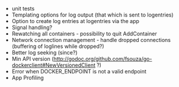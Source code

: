* unit tests
* Templating options for log output (that which is sent to logentries)
* Option to create log entries at logentries via the app
* Signal handling?
* Rewatching all containers - possibility to quit AddContainer
* Network connection management - handle dropped connections (buffering of loglines while dropped?)
* Better log seeking (since?)
* Min API version (http://godoc.org/github.com/fsouza/go-dockerclient#NewVersionedClient ?)
* Error when DOCKER_ENDPOINT is not a valid endpoint
* App Profiling